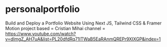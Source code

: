 # personalportfolio
 Build and Deploy a Portfolio Website Using Next JS, Tailwind CSS &amp; Framer Motion 
project based = Cristian Mihai
channel = https://www.youtube.com/watch?v=dImgZ_AH7uA&list=PL20dfdRq71ITWaB5EaRAnmQREPr9XIXGP&index=1
